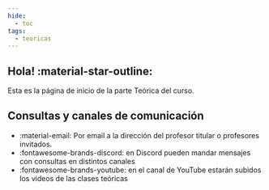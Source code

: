 ```yaml
---
hide:
  - toc
tags:
  - teoricas
---
```


## Hola! :material-star-outline:

Esta es la página de inicio de la parte Teórica del curso. 

## Consultas y canales de comunicación 

  * :material-email: Por email a la dirección del profesor titular o profesores invitados.
  * :fontawesome-brands-discord: en Discord pueden mandar mensajes con consultas en distintos canales
  * :fontawesome-brands-youtube: en el canal de YouTube estarán subidos los videos de las clases teóricas
